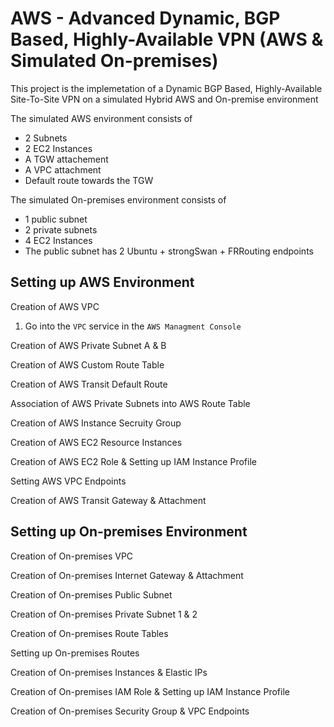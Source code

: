 # AWS - Advanced Dynamic, BGP Based, Highly-Available VPN (AWS & Simulated On-premises)

This project is the implemetation of a Dynamic BGP Based, Highly-Available Site-To-Site VPN on a simulated Hybrid AWS and On-premise environment

The simulated AWS environment consists of

- 2 Subnets
- 2 EC2 Instances
- A TGW attachement
- A VPC attachment
- Default route towards the TGW

The simulated On-premises environment consists of

- 1 public subnet
- 2 private subnets
- 4 EC2 Instances
- The public subnet has 2 Ubuntu + strongSwan + FRRouting endpoints

## Setting up AWS Environment

Creation of AWS VPC

1. Go into the `VPC` service in the `AWS Managment Console`

Creation of AWS Private Subnet A & B

Creation of AWS Custom Route Table

Creation of AWS Transit Default Route

Association of AWS Private Subnets into AWS Route Table

Creation of AWS Instance Secruity Group

Creation of AWS EC2 Resource Instances

Creation of AWS EC2 Role & Setting up IAM Instance Profile

Setting AWS VPC Endpoints

Creation of AWS Transit Gateway & Attachment

## Setting up On-premises Environment

Creation of On-premises VPC

Creation of On-premises Internet Gateway & Attachment

Creation of On-premises Public Subnet

Creation of On-premises Private Subnet 1 & 2

Creation of On-premises Route Tables

Setting up On-premises Routes

Creation of On-premises Instances & Elastic IPs

Creation of On-premises IAM Role & Setting up IAM Instance Profile

Creation of On-premises Security Group & VPC Endpoints

